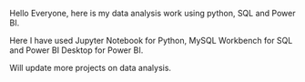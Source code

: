 Hello Everyone, here is my data analysis work using python, SQL and Power BI. 

Here I have used Jupyter Notebook for Python, MySQL Workbench for SQL and Power BI Desktop for Power BI.

Will update more projects on data analysis.
